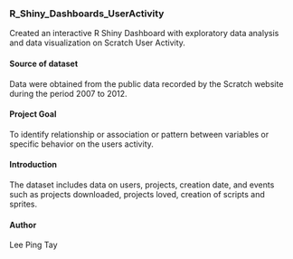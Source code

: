 ### R_Shiny_Dashboards_UserActivity
Created an interactive R Shiny Dashboard with exploratory data analysis and data visualization on Scratch User Activity.

#### Source of dataset
Data were obtained from the public data recorded by the Scratch website during the period 2007 to 2012. 
  
#### Project Goal
To identify relationship or association or pattern between variables or specific behavior on the users activity.

#### Introduction
The dataset includes data on users, projects, creation date, and events such as projects downloaded, projects loved, creation of scripts and sprites.

#### Author
Lee Ping Tay
